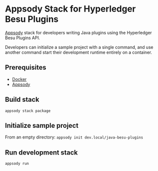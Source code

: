 # Appsody Stack for Hyperledger Besu Plugins

[Appsody](https://appsody.dev/) stack for developers writing Java plugins using the Hyperledger Besu Plugins API.

Developers can initialize a sample project with a single command, and use another command start their development runtime entirely on a container.

## Prerequisites
* [Docker](https://www.docker.com/)
* [Appsody](https://appsody.dev/)

## Build stack
`appsody stack package`

## Initialize sample project
From an empty directory:
`appsody init dev.local/java-besu-plugins`

## Run development stack
`appsody run`
